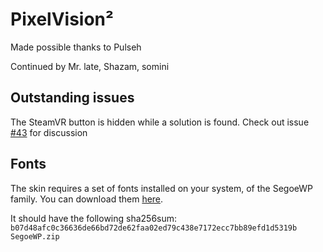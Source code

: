 PixelVision²
============

Made possible thanks to Pulseh

Continued by Mr. late, Shazam, somini

Outstanding issues
-----
The SteamVR button is hidden while a solution is found. Check out issue [#43](https://github.com/somini/Pixelvision2/issues/43) for discussion

Fonts
-----
The skin requires a set of fonts installed on your system, of the SegoeWP family.
You can download them [here][fonts].

It should have the following sha256sum:
`b07d48afc0c36636de66bd72de62faa02ed79c438e7172ecc7bb89efd1d5319b SegoeWP.zip`

[fonts]: http://a.pomf.se/wicybh.zip
